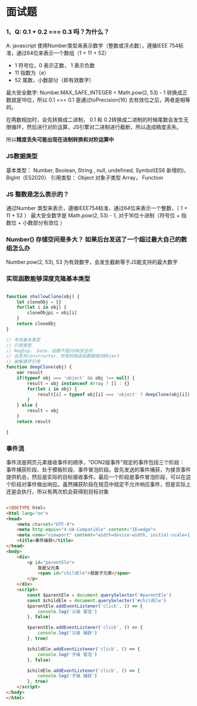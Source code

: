 # 面试题

### 1、Q: 0.1 + 0.2 === 0.3 吗？为什么？
A: javascript 使用Number类型来表示数字（整数或浮点数），遵循IEEE 754标准，通过64位来表示一个数组（1 + 11 + 52）

- 1 符号位，0 表示正数， 1 表示负数
- 11 指数为（e）
- 52 尾数，小数部分（即有效数字）

最大安全数字: Number.MAX_SAFE_INTEGER = Math.pow(2, 53) - 1 转换成正数就是16位，所以 0.1 === 0.1 是通过toPrecision(16) 去有效位之后，两者是相等的。

在两数相加时，会先转换成二进制， 0.1 和 0.2转换成二进制的时候尾数会发生无限循环，然后进行对阶运算，JS引擎对二进制进行截断，所以造成精度丢失。

所以**精度丢失可能出现在进制转换和对阶运算中**

### JS数据类型

基本类型： Number, Boolean, String , null, undefined, Symbol(ES6 新增的)，BigInt（ES2020） 
引用类型： Object 对象子类型 Array， Function

### JS 整数是怎么表示的？

通过Number 类型来表示，遵循IEEE754标准，通过64位来表示一个整数，（ 1 + 11 + 52 ） 最大安全数字是 Math.pow(2, 53) - 1, 对于16位十进制（符号位 + 指数位 + 小数部分有效位 ）

### Number() 存储空间是多大？ 如果后台发送了一个超过最大自己的数组怎么办

Number.pow(2, 53), 53 为有效数字，会发生截断等于JS能支持的最大数字

###  实现函数能够深度克隆基本类型

```js

function shallowClone(obj) {
    let cloneObj = {}
    for(let i in obj) {
        cloneObjpi = obj[i]
    }
    return cloneObj
}

// 考虑基本类型
// 引用类型
// RegExp、 Date、函数不是JSON安全的
// 会丢失constructor，所有的构造函数都指向Object
// 破解循环引用
function deepClone(obj) {
    var result
    if(typeof obj === 'object' && obj !== null) {
        result = obj instanceof Array ? [] : {}
        for(let i in obj) {
            result[i] = typeof obj[i] === 'object' ? deepClone(obj[i]) : obj[i]
        }
    } else {
        result = obj
    }
    return result

}

```

### 事件流

事件流是网页元素接收事件的顺序，“DON2级事件”规定的事件包括三个阶段：
事件捕获阶段、处于模板阶段、事件冒泡阶段。首先发送的事件捕获，为接货事件提供机会，然后是实际的目标接收事件。最后一个阶段是事件冒泡阶段，可以在这个阶段对事件做出响应。虽然捕获阶段在规范中规定不允许响应事件，但是实际上还是会执行，所以有两次机会获得到目标对象

```html

<!DOCTYPE html>
<html lang="en">
<head>
    <meta charset="UTF-8">
    <meta http-equiv="X-UA-Compatible" content="IE=edge">
    <meta name="viewport" content="width=device-width, initial-scale=1.0">
    <title>事件捕获</title>
</head>
<body>
    <div>
        <p id="parentEle">
            我是父元素
            <span id="childEle">我是子元素</span>
        </p>
    </div>
    <script>
        const $parentEle = document.querySelector('#parentEle')
        const $childEle = document.querySelector('#childEle')
        $parentEle.addEventListener('click', () => {
            console.log('父级 冒泡')
        }, false)

        $parentEle.addEventListener('click', () => {
            console.log('父级 捕获')
        }, true)

        $childEle.addEventListener('click', () => {
            console.log('子级 冒泡')
        }, false)

        $childEle.addEventListener('click', () => {
            console.log('子级 捕获')
        }, true)
    </script>
</body>
</html>


```